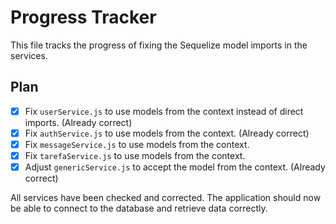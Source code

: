 # Progress Tracker

This file tracks the progress of fixing the Sequelize model imports in the services.

## Plan

- [x] Fix `userService.js` to use models from the context instead of direct imports. (Already correct)
- [x] Fix `authService.js` to use models from the context. (Already correct)
- [x] Fix `messageService.js` to use models from the context.
- [x] Fix `tarefaService.js` to use models from the context.
- [x] Adjust `genericService.js` to accept the model from the context. (Already correct)

All services have been checked and corrected. The application should now be able to connect to the database and retrieve data correctly.